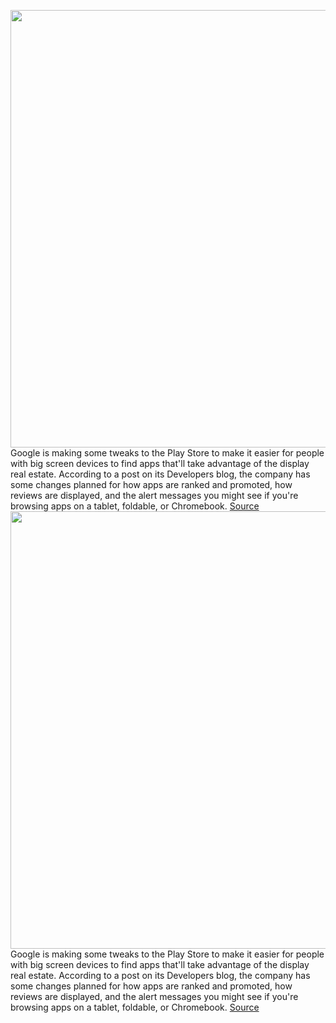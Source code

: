 <img src='https://cdn.vox-cdn.com/thumbor/ULaFWwkuWMczKxOgBICDnGac_t0=/0x0:2040x1360/1200x800/filters:focal(857x517:1183x843)/cdn.vox-cdn.com/uploads/chorus_image/image/70636714/acastro_191014_1777_google_pixel_0004.0.0.jpg' width='700px' /><br/>
Google is making some tweaks to the Play Store to make it easier for people with big screen devices to find apps that'll take advantage of the display real estate. According to a post on its Developers blog, the company has some changes planned for how apps are ranked and promoted, how reviews are displayed, and the alert messages you might see if you're browsing apps on a tablet, foldable, or Chromebook.
<a href='https://www.theverge.com/2022/3/17/22982161/google-play-store-big-screen-tablets-chromeos-games'> Source <a/><img src='https://cdn.vox-cdn.com/thumbor/ULaFWwkuWMczKxOgBICDnGac_t0=/0x0:2040x1360/1200x800/filters:focal(857x517:1183x843)/cdn.vox-cdn.com/uploads/chorus_image/image/70636714/acastro_191014_1777_google_pixel_0004.0.0.jpg' width='700px' /><br/>
Google is making some tweaks to the Play Store to make it easier for people with big screen devices to find apps that'll take advantage of the display real estate. According to a post on its Developers blog, the company has some changes planned for how apps are ranked and promoted, how reviews are displayed, and the alert messages you might see if you're browsing apps on a tablet, foldable, or Chromebook.
<a href='https://www.theverge.com/2022/3/17/22982161/google-play-store-big-screen-tablets-chromeos-games'> Source <a/>